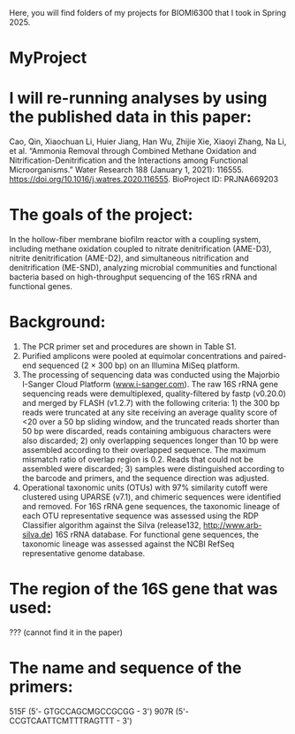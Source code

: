 Here, you will find folders of my projects for BIOMI6300 that I took in Spring 2025.

# MyProject

# I will re-running analyses by using the published data in this paper:
Cao, Qin, Xiaochuan Li, Huier Jiang, Han Wu, Zhijie Xie, Xiaoyi Zhang, Na Li, et al. “Ammonia Removal through Combined Methane Oxidation and Nitrification-Denitrification and the Interactions among Functional Microorganisms.” Water Research 188 (January 1, 2021): 116555. https://doi.org/10.1016/j.watres.2020.116555.
BioProject ID: PRJNA669203

# The goals of the project:
In the hollow-fiber membrane biofilm reactor with a coupling system, including methane oxidation coupled to nitrate denitrification (AME-D3), nitrite denitrification (AME-D2), and simultaneous nitrification and denitrification (ME-SND), analyzing microbial communities and functional bacteria based on high-throughput sequencing of the 16S rRNA and functional genes.

# Background:
1. The PCR primer set and procedures are shown in Table S1.
2. Purified amplicons were pooled at equimolar concentrations and paired-end sequenced (2 × 300 bp) on an Illumina MiSeq platform.
3. The processing of sequencing data was conducted using the Majorbio I-Sanger Cloud Platform (www.i-sanger.com). The raw 16S rRNA gene sequencing reads were demultiplexed, quality-filtered by fastp (v0.20.0) and merged by FLASH (v1.2.7) with the following criteria: 1) the 300 bp reads were truncated at any site receiving an average quality score of <20 over a 50 bp sliding window, and the truncated reads shorter than 50 bp were discarded, reads containing ambiguous characters were also discarded; 2) only overlapping sequences longer than 10 bp were assembled according to their overlapped sequence. The maximum mismatch ratio of overlap region is 0.2. Reads that could not be assembled were discarded; 3) samples were distinguished according to the barcode and primers, and the sequence direction was adjusted.
4. Operational taxonomic units (OTUs) with 97% similarity cutoff were clustered using UPARSE (v7.1), and chimeric sequences were identified and removed. For 16S rRNA gene sequences, the taxonomic lineage of each OTU representative sequence was assessed using the RDP Classifier algorithm against the Silva (release132, http://www.arb-silva.de) 16S rRNA database. For functional gene sequences, the taxonomic lineage was assessed against the NCBI RefSeq representative genome database.

# The region of the 16S gene that was used:
??? (cannot find it in the paper)
# The name and sequence of the primers:
515F (5'- GTGCCAGCMGCCGCGG - 3')
907R (5'- CCGTCAATTCMTTTRAGTTT - 3')

